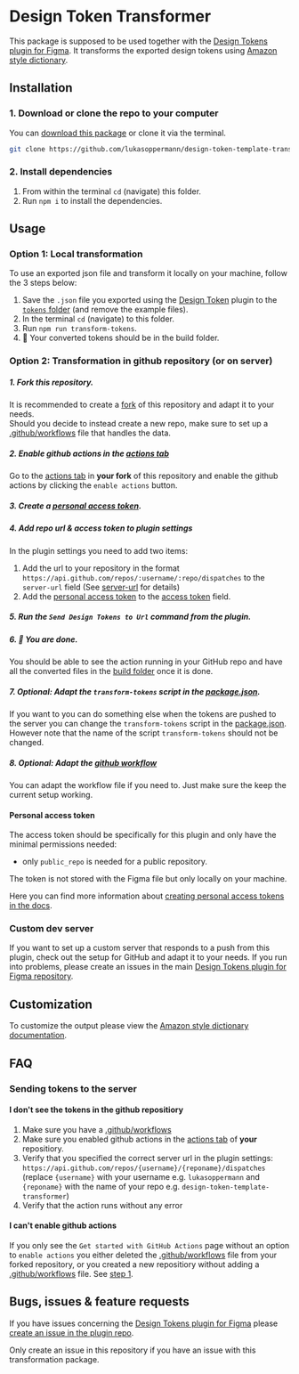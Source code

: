 # Design Token Transformer

This package is supposed to be used together with the [Design Tokens plugin for Figma](https://github.com/lukasoppermann/design-token-templates).
It transforms the exported design tokens using [Amazon style dictionary](https://amzn.github.io/style-dictionary/#/).

## Installation

### 1. Download or clone the repo to your computer

You can [download this package](https://github.com/lukasoppermann/design-token-template-transformer/archive/master.zip) or clone it via the terminal.

```Bash
git clone https://github.com/lukasoppermann/design-token-template-transformer.git
```

### 2. Install dependencies

1. From within the terminal `cd` (navigate) this folder.
2. Run `npm i` to install the dependencies.

## Usage

### Option 1: Local transformation

To use an exported json file and transform it locally on your machine, follow the 3 steps below:

1. Save the `.json` file you exported using the [Design Token](https://github.com/lukasoppermann/design-token-templates) plugin to the [`tokens` folder](./tokens/) (and remove the example files).
2. In the terminal `cd` (navigate) to this folder.
3. Run `npm run transform-tokens`.
4. 🎉 Your converted tokens should be in the build folder.

### Option 2: Transformation in github repository (or on server)

##### 1. Fork this repository.

It is recommended to create a [fork](../../fork) of this repository and adapt it to your needs.  
Should you decide to instead create a new repo, make sure to set up a [.github/workflows](.github/workflows) file that handles the data.

##### 2. Enable github actions in the [actions tab](../../actions)

Go to the [actions tab](../../actions) in **your fork** of this repository and enable the github actions by clicking the `enable actions` button.

##### 3. Create a [personal access token](#personal-access-token).

##### 4. Add repo url & access token to plugin settings

In the plugin settings you need to add two items:

1. Add the url to your repository in the format `https://api.github.com/repos/:username/:repo/dispatches` to the `server-url` field (See [server-url](https://github.com/lukasoppermann/design-token-templates/#server-url) for details)
2. Add the [personal access token](#personal-access-token) to the [access token](https://github.com/lukasoppermann/design-token-templates/#access-token) field.

##### 5. Run the `Send Design Tokens to Url` command from the plugin.

##### 6. 🎉 You are done.

You should be able to see the action running in your GitHub repo and have all the converted files in the [build folder](./build) once it is done.

##### 7. Optional: Adapt the `transform-tokens` script in the [package.json](./package.json).

If you want to you can do something else when the tokens are pushed to the server you can change the `transform-tokens` script in the [package.json](./package.json). However note that the name of the script `transform-tokens` should not be changed.

##### 8. Optional: Adapt the [github workflow](.github/workflows/transform-tokens.yml)

You can adapt the workflow file if you need to. Just make sure the keep the current setup working.

#### Personal access token

The access token should be specifically for this plugin and only have the minimal permissions needed:

- only `public_repo` is needed for a public repository.

The token is not stored with the Figma file but only locally on your machine.

Here you can find more information about [creating personal access tokens in the docs](https://docs.github.com/en/free-pro-team@latest/github/authenticating-to-github/creating-a-personal-access-token).

### Custom dev server

If you want to set up a custom server that responds to a push from this plugin, check out the setup for GitHub and adapt it to your needs.
If you run into problems, please create an issues in the main [Design Tokens plugin for Figma repository](https://github.com/lukasoppermann/design-token-templates/issues/new).

## Customization

To customize the output please view the [Amazon style dictionary documentation](https://amzn.github.io/style-dictionary/#/config).

## FAQ

### Sending tokens to the server

#### I don't see the tokens in the github repositiory

1. Make sure you have a [.github/workflows](.github/workflows)
2. Make sure you enabled github actions in the [actions tab](../../actions) of **your** repositiory.
3. Verify that you specified the correct server url in the plugin settings: `https://api.github.com/repos/{username}/{reponame}/dispatches` (replace `{username}` with your username e.g. `lukasoppermann` and `{reponame}` with the name of your repo e.g. `design-token-template-transformer`)
4. Verify that the action runs without any error

#### I can't enable github actions

If you only see the `Get started with GitHub Actions` page without an option to `enable actions` you either deleted the [.github/workflows](.github/workflows) file from your forked repository, or you created a new repositiory without adding a [.github/workflows](.github/workflows) file. See [step 1](#1-fork-this-repository).

## Bugs, issues & feature requests

If you have issues concerning the [Design Tokens plugin for Figma](https://github.com/lukasoppermann/design-token-templates) please [create an issue in the plugin repo](https://github.com/lukasoppermann/design-token-templates/issues/new).

Only create an issue in this repository if you have an issue with this transformation package.
